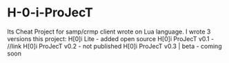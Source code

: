 # H-0-i-ProJecT
Its Cheat Project for samp/crmp client wrote on Lua language.
I wrote 3 versions this project:
H[0]i Lite - added open source
H[0]i ProJecT v0.1 - //link
H[0]i ProJecT v0.2 - not published
H[0]i ProJecT v0.3 | beta - coming soon
